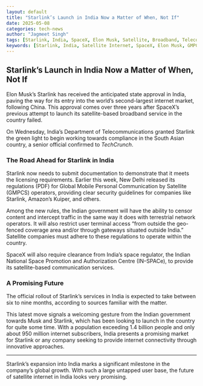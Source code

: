 ```yaml
---
layout: default
title: "Starlink’s Launch in India Now a Matter of When, Not If"
date: 2025-05-08
categories: tech-news
author: "Jagmeet Singh"
tags: [Starlink, India, SpaceX, Elon Musk, Satellite, Broadband, Telecom]
keywords: [Starlink, India, Satellite Internet, SpaceX, Elon Musk, GMPCS, Internet Connectivity]
---
```


## Starlink’s Launch in India Now a Matter of When, Not If

Elon Musk’s Starlink has received the anticipated state approval in India, paving the way for its entry into the world’s second-largest internet market, following China. This approval comes over three years after SpaceX’s previous attempt to launch its satellite-based broadband service in the country failed.

On Wednesday, India’s Department of Telecommunications granted Starlink the green light to begin working towards compliance in the South Asian country, a senior official confirmed to *TechCrunch*.

### The Road Ahead for Starlink in India

Starlink now needs to submit documentation to demonstrate that it meets the licensing requirements. Earlier this week, New Delhi released its regulations (PDF) for Global Mobile Personal Communication by Satellite (GMPCS) operators, providing clear security guidelines for companies like Starlink, Amazon’s Kuiper, and others.

Among the new rules, the Indian government will have the ability to censor content and intercept traffic in the same way it does with terrestrial network operators. It will also restrict user terminal access “from outside the geo-fenced coverage area and/or through gateways situated outside India.” Satellite companies must adhere to these regulations to operate within the country.

SpaceX will also require clearance from India’s space regulator, the Indian National Space Promotion and Authorization Centre (IN–SPACe), to provide its satellite-based communication services.

### A Promising Future

The official rollout of Starlink’s services in India is expected to take between six to nine months, according to sources familiar with the matter.

This latest move signals a welcoming gesture from the Indian government towards Musk and Starlink, which has been looking to launch in the country for quite some time. With a population exceeding 1.4 billion people and only about 950 million internet subscribers, India presents a promising market for Starlink or any company seeking to provide internet connectivity through innovative approaches.

---

Starlink’s expansion into India marks a significant milestone in the company’s global growth. With such a large untapped user base, the future of satellite internet in India looks very promising.
